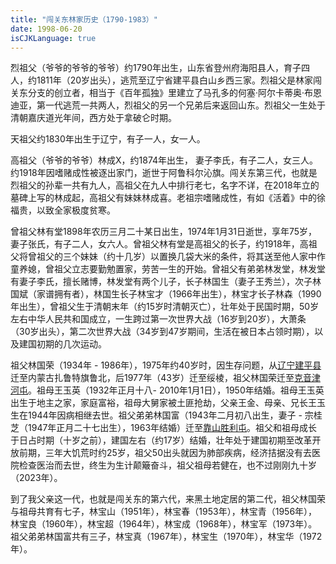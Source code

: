 ```yaml
---
title: "闯关东林家历史（1790-1983）"
date: 1998-06-20
isCJKLanguage: true
---
```


烈祖父（爷爷的爷爷的爷爷）约1790年出生，⼭东省登州府海阳县人，育子四人，约1811年（20岁出头），逃荒至辽宁省建平县白山乡西三家。烈祖父是林家闯关东分支的创立者，相当于《百年孤独》里建立了马孔多的何塞·阿尔卡蒂奥·布恩迪亚，第一代逃荒一共两人，烈祖父的另一个兄弟后来返回山东。烈祖父一生处于清朝嘉庆道光年间，西方处于拿破仑时期。

天祖父约1830年出生于辽宁，有子一人，女一人。

高祖父（爷爷的爷爷）林成X，约1874年出生， 妻子李氏，有子二人，女三人。约1918年因嗜赌成性被逐出家门，逝世于阿鲁科尔沁旗。闯关东第三代，也就是烈祖父的孙辈一共有九人，高祖父在九人中排行老七，名字不详，在2018年立的墓碑上写的林成起，高祖父有妹妹林成喜。老祖宗嗜赌成性，有如《活着》中的徐福贵，以致全家极度贫寒。

曾祖父林有堂1898年农历三月二十某日出生，1974年1⽉31日逝世，享年75岁，妻子张氏，有子二人，女六人。曾祖父林有堂是高祖父的长子，约1918年，高祖父将曾祖父的三个妹妹（约十几岁）以置换几袋大米的条件，将其送至他人家中作童养媳，曾祖父立志要勤勉置家，劳苦一生的开始。曾祖父有弟弟林发堂，林发堂有妻子李氏，擅长赌博，林发堂有两个儿子，长子林国生（妻子王秀兰），次子林国斌（家谱拥有者），林国生长子林宝才（1966年出生），林宝才长子林森（1990年出生），曾祖父生于清朝末年（约15岁时清朝灭亡），壮年处于民国时期，50岁左右中华人民共和国成立，一生跨过第一次世界大战（16岁到20岁），大萧条（30岁出头），第二次世界大战（34岁到47岁期间，生活在被日本占领时期），以及建国初期的几次运动。

祖父林国荣（1934年 - 1986年），1975年约40岁时，因生存问题，从[辽宁建平县](https://www.amap.com/regeo?lng=119.465461&lat=41.699193&name=%E6%9C%9D%E9%98%B3%E5%B8%82%E5%BB%BA%E5%B9%B3%E5%8E%BF&adcode=211300)迁至内蒙古扎鲁特旗鲁北，后1977年（43岁）迁至绥棱，祖父林国荣迁至[克音津河屯](https://www.amap.com/regeo?lng=127.156244&lat=47.332062&name=%E7%BB%A5%E5%8C%96%E5%B8%82%E7%BB%A5%E6%A3%B1%E5%8E%BF&adcode=231200)。祖母王玉英（1932年正月十八- 2010年1月1日），1950年结婚。祖母王玉英出生于地主之家，家庭富裕，祖母大舅家被土匪抢劫，父亲王金、母亲、兄长王玉生在1944年因病相继去世。祖父弟弟林国富（1943年二月初八出生，妻子 - 宗桂芝（1947年正月二十七出生），1963年结婚）迁至[靠山胜利屯](https://www.amap.com/regeo?lng=127.080078&lat=47.234937&name=%E7%BB%A5%E5%8C%96%E5%B8%82%E7%BB%A5%E6%A3%B1%E5%8E%BF&adcode=231200)。祖父和祖母成长于日占时期（十岁之前），建国左右（约17岁）结婚，壮年处于建国初期至改革开放前期，三年大饥荒时约25岁，祖父50出头就因为肺部疾病，经济拮据没有去医院检查医治而去世，终生为生计颠簸奋斗，祖父祖母若健在，也不过刚刚九十岁（2023年）。

到了我父亲这一代，也就是闯关东的第六代，来黑土地定居的第二代，祖父林国荣与祖母共育有七子，林宝山（1951年），林宝春（1953年），林宝青（1956年），林宝良（1960年），林宝超（1964年），林宝成（1968年），林宝军（1973年）。祖父弟弟林国富共有三子，林宝真（1967年），林宝生（1970年），林宝华（1972年）。